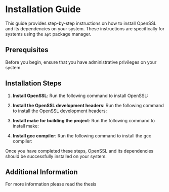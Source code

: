 # Installation Guide

This guide provides step-by-step instructions on how to install OpenSSL and its dependencies on your system. These instructions are specifically for systems using the `apt` package manager.

## Prerequisites
Before you begin, ensure that you have administrative privileges on your system.

## Installation Steps

1. **Install OpenSSL**: Run the following command to install OpenSSL:

2. **Install the OpenSSL development headers**: Run the following command to install the OpenSSL development headers:

3. **Install make for building the project**: Run the following command to install make:

4. **Install gcc compiler**: Run the following command to install the gcc compiler:

Once you have completed these steps, OpenSSL and its dependencies should be successfully installed on your system.

## Additional Information
For more information please read the thesis


